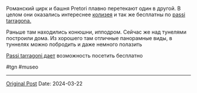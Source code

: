 Романский цирк и башня Pretori плавно перетекают один в другой. В целом они оказались интереснее [колизея](1994.md) и так же бесплатны по [passi tarragona.](1980.md)

Раньше там находились конюшни, ипподром. Сейчас же над тунелями построили дома. Из хорошего там отличные панорамные виды, в туннелях можно побродить и даже немного полазить

[Passi tarragoni дает](1980.md) возможность посетить бесплатно

#tgn #museo

---
[Original Post](https://t.me/lev2tarragona/2016)
Date: 2024-03-22
